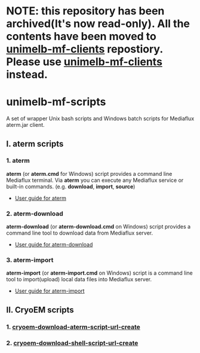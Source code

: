 # NOTE: this repository has been archived(It's now read-only). All the contents have been moved to [unimelb-mf-clients](https://github.com/UoM-ResPlat-DevOps/unimelb-mf-clients) repostiory. Please use [unimelb-mf-clients](https://github.com/UoM-ResPlat-DevOps/unimelb-mf-clients) instead.


# unimelb-mf-scripts
A set of wrapper Unix bash scripts and Windows batch scripts for Mediaflux aterm.jar client.

## I. aterm scripts

### 1. aterm
**aterm** (or **aterm.cmd** for Windows) script provides a command line Mediaflux terminal. Via **aterm** you can execute any Mediaflux service or built-in commands. (e.g. **download**, **import**, **source**)

  * [User guide for aterm](https://github.com/UoM-ResPlat-DevOps/unimelb-mf-scripts/blob/master/docs/aterm.md)

### 2. aterm-download
**aterm-download** (or **aterm-download.cmd** on Windows) script provides a command line tool to download data from Mediaflux server. 

  * [User guide for aterm-download](https://github.com/UoM-ResPlat-DevOps/unimelb-mf-scripts/blob/master/docs/aterm-download.md)

### 3. aterm-import
**aterm-import** (or **aterm-import.cmd** on Windows) script is a command line tool to import(upload) local data files into Mediaflux server. 

  * [User guide for aterm-import](https://github.com/UoM-ResPlat-DevOps/unimelb-mf-scripts/blob/master/docs/aterm-import.md)

## II. CryoEM scripts

### 1. [cryoem-download-aterm-script-url-create](https://github.com/UoM-ResPlat-DevOps/unimelb-mf-scripts/blob/master/docs/cryo-em/cryoem-download-aterm-script-url-create.md)

### 2. [cryoem-download-shell-script-url-create](https://github.com/UoM-ResPlat-DevOps/unimelb-mf-scripts/blob/master/docs/cryo-em/cryoem-download-shell-script-url-create.md)

